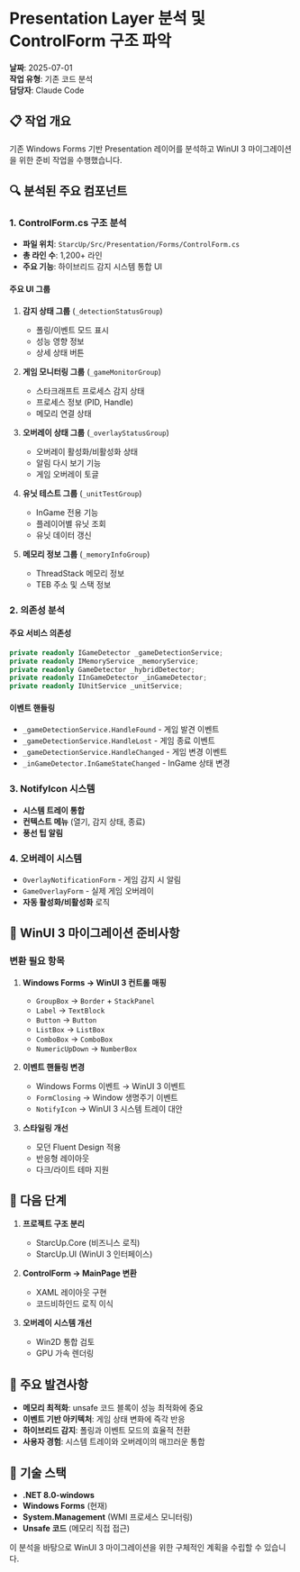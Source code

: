 # Presentation Layer 분석 및 ControlForm 구조 파악

**날짜**: 2025-07-01  
**작업 유형**: 기존 코드 분석  
**담당자**: Claude Code

## 📋 작업 개요

기존 Windows Forms 기반 Presentation 레이어를 분석하고 WinUI 3 마이그레이션을 위한 준비 작업을 수행했습니다.

## 🔍 분석된 주요 컴포넌트

### 1. ControlForm.cs 구조 분석
- **파일 위치**: `StarcUp/Src/Presentation/Forms/ControlForm.cs`
- **총 라인 수**: 1,200+ 라인
- **주요 기능**: 하이브리드 감지 시스템 통합 UI

#### 주요 UI 그룹
1. **감지 상태 그룹** (`_detectionStatusGroup`)
   - 폴링/이벤트 모드 표시
   - 성능 영향 정보
   - 상세 상태 버튼

2. **게임 모니터링 그룹** (`_gameMonitorGroup`)
   - 스타크래프트 프로세스 감지 상태
   - 프로세스 정보 (PID, Handle)
   - 메모리 연결 상태

3. **오버레이 상태 그룹** (`_overlayStatusGroup`)
   - 오버레이 활성화/비활성화 상태
   - 알림 다시 보기 기능
   - 게임 오버레이 토글

4. **유닛 테스트 그룹** (`_unitTestGroup`)
   - InGame 전용 기능
   - 플레이어별 유닛 조회
   - 유닛 데이터 갱신

5. **메모리 정보 그룹** (`_memoryInfoGroup`)
   - ThreadStack 메모리 정보
   - TEB 주소 및 스택 정보

### 2. 의존성 분석

#### 주요 서비스 의존성
```csharp
private readonly IGameDetector _gameDetectionService;
private readonly IMemoryService _memoryService;
private readonly GameDetector _hybridDetector;
private readonly IInGameDetector _inGameDetector;
private readonly IUnitService _unitService;
```

#### 이벤트 핸들링
- `_gameDetectionService.HandleFound` - 게임 발견 이벤트
- `_gameDetectionService.HandleLost` - 게임 종료 이벤트
- `_gameDetectionService.HandleChanged` - 게임 변경 이벤트
- `_inGameDetector.InGameStateChanged` - InGame 상태 변경

### 3. NotifyIcon 시스템
- **시스템 트레이 통합**
- **컨텍스트 메뉴** (열기, 감지 상태, 종료)
- **풍선 팁 알림**

### 4. 오버레이 시스템
- `OverlayNotificationForm` - 게임 감지 시 알림
- `GameOverlayForm` - 실제 게임 오버레이
- **자동 활성화/비활성화** 로직

## 🎯 WinUI 3 마이그레이션 준비사항

### 변환 필요 항목
1. **Windows Forms → WinUI 3 컨트롤 매핑**
   - `GroupBox` → `Border` + `StackPanel`
   - `Label` → `TextBlock`
   - `Button` → `Button`
   - `ListBox` → `ListBox`
   - `ComboBox` → `ComboBox`
   - `NumericUpDown` → `NumberBox`

2. **이벤트 핸들링 변경**
   - Windows Forms 이벤트 → WinUI 3 이벤트
   - `FormClosing` → Window 생명주기 이벤트
   - `NotifyIcon` → WinUI 3 시스템 트레이 대안

3. **스타일링 개선**
   - 모던 Fluent Design 적용
   - 반응형 레이아웃
   - 다크/라이트 테마 지원

## 🚀 다음 단계

1. **프로젝트 구조 분리**
   - StarcUp.Core (비즈니스 로직)
   - StarcUp.UI (WinUI 3 인터페이스)

2. **ControlForm → MainPage 변환**
   - XAML 레이아웃 구현
   - 코드비하인드 로직 이식

3. **오버레이 시스템 개선**
   - Win2D 통합 검토
   - GPU 가속 렌더링

## 📝 주요 발견사항

- **메모리 최적화**: unsafe 코드 블록이 성능 최적화에 중요
- **이벤트 기반 아키텍처**: 게임 상태 변화에 즉각 반응
- **하이브리드 감지**: 폴링과 이벤트 모드의 효율적 전환
- **사용자 경험**: 시스템 트레이와 오버레이의 매끄러운 통합

## 🔧 기술 스택

- **.NET 8.0-windows**
- **Windows Forms** (현재)
- **System.Management** (WMI 프로세스 모니터링)
- **Unsafe 코드** (메모리 직접 접근)

이 분석을 바탕으로 WinUI 3 마이그레이션을 위한 구체적인 계획을 수립할 수 있습니다.